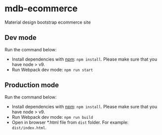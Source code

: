 # mdb-ecommerce
Material design bootstrap ecommerce site

## Dev mode

Run the command below:

- Install dependencies with [npm](https://www.npmjs.com/): `npm install`. Please make sure that you have node > v9. 
- Run Webpack dev mode: `npm run start`

## Production mode

Run the command below:

- Install dependencies with [npm](https://www.npmjs.com/): `npm install`. Please make sure that you have node > v9. 
- Run Webpack dev mode: `npm run build`
- Open in browser *.html file from `dist` folder. For example: `dist/index.html`.
